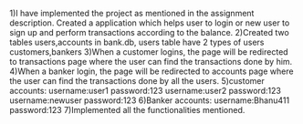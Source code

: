 
1)I have implemented the project as mentioned in the assignment description. Created a application which helps user to login or new user to sign up and perform transactions according to the balance. 2)Created two tables users,accounts in bank.db, users table have 2 types of users customers,bankers 3)When a customer logins, the page will be redirected to transactions page where the user can find the transactions done by him. 4)When a banker login, the page will be redirected to accounts page where the user can find the transactions done by all the users. 5)customer accounts: username:user1 password:123 username:user2 password:123 username:newuser password:123 6)Banker accounts: username:Bhanu411 password:123 7)Implemented all the functionalities mentioned.
